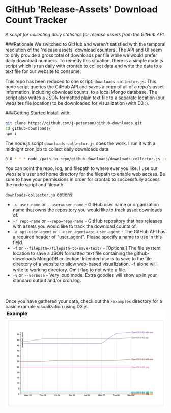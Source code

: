 # GitHub 'Release-Assets' Download Count Tracker

*A script for collecting daily statistics for release assets from the GitHub API.*

###Rationale
We switched to GitHub and weren't satisfied with the temporal resolution of the 'release assets' download counters. The API and UI seem to only provide a gross total of downloads per file while we would prefer daily download numbers. To remedy this situation, there is a simple node.js script which is run daily with crontab to collect data and write the data to a text file for our website to consume.

This repo has been reduced to one script: `downloads-collector.js`. This node script queries the GitHub API and saves a copy of all of a repo's asset information, including download counts, to a local Mongo database. The script also writes a JSON formatted plain text file to a separate location (our websites file location) to be downloaded for visualization (with D3 :).

###Getting Started
Install with:
```bash
git clone https://github.com/j-peterson/github-downloads.git
cd github-downloads/
npm i
```

The node.js script `downloads-collector.js` does the work. I run it with a midnight cron job to collect daily downloads data:

```bash
0 0 * * * node /path-to-repo/github-downloads/downloads-collector.js -u github_username -r github_repo -a http_api_user_agent -f /filepath-to-save-text/ >> /path-to-repo/github-downloads/cron.log 2>&1
```

You can point the repo, log, and filepath to where ever you like. I use our website's user and home directory for the filepath to enable web access. Be sure to have your permissions in order for crontab to successfully access the node script and filepath.

`downloads-collector.js` options:
* `-u user-name` or `--user=user-name` - GitHub user name or organization name that owns the repository you would like to track asset downloads of.
* `-r repo-name` or `--repo=repo-name` - GitHub repository that has releases with assets you would like to track the download counts of.
* `-a api-user-agent` or `--user_agent=api-user-agent` - The GitHub API has a required header of "user_agent". Please specify a name to use in this field.
* `-f` or `--filepath=/filepath-to-save-text/` - [Optional] The file system location to save a JSON formatted text file containing the github-downloads MongoDB collection. Intended use is to save to the file directory of a website to allow web-based visualization. `-f` alone will write to working directory. Omit flag to not write a file.
* `-v` or `--verbose` - Very loud mode. Extra goodies will show up in your standard output and/or cron.log.

<br><br>
Once you have gathered your data, check out the `/examples` directory for a basic example visualization using D3.js.
![screenshot](/examples/example-screenshot.png?raw=true "Screenshot")

